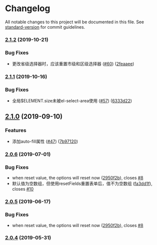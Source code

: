 # Changelog

All notable changes to this project will be documented in this file. See [standard-version](https://github.com/conventional-changelog/standard-version) for commit guidelines.

### [2.1.2](https://github.com/FEMessage/el-select-area/compare/v2.1.1...v2.1.2) (2019-10-21)


### Bug Fixes

* 更改省级选择器时，应该重置市级和区级选择器 ([#60](https://github.com/FEMessage/el-select-area/issues/60)) ([2feaaee](https://github.com/FEMessage/el-select-area/commit/2feaaee))



### [2.1.1](https://github.com/FEMessage/el-select-area/compare/v2.1.0...v2.1.1) (2019-10-16)


### Bug Fixes

* 全局$ELEMENT.size未被el-select-area使用 ([#57](https://github.com/FEMessage/el-select-area/issues/57)) ([6333d22](https://github.com/FEMessage/el-select-area/commit/6333d22))



## [2.1.0](https://github.com/FEMessage/el-select-area/compare/v2.0.6...v2.1.0) (2019-09-10)


### Features

* 添加auto-fill属性 ([#47](https://github.com/FEMessage/el-select-area/issues/47)) ([7b97120](https://github.com/FEMessage/el-select-area/commit/7b97120))



### [2.0.6](https://github.com/FEMessage/el-select-area/compare/v2.0.5...v2.0.6) (2019-07-01)


### Bug Fixes

* when reset value, the options will reset now ([2950f2b](https://github.com/FEMessage/el-select-area/commit/2950f2b)), closes [#8](https://github.com/FEMessage/el-select-area/issues/8)
* 默认值为空数组，但使用resetFields重置表单后，值不为空数组  ([fa3dd1f](https://github.com/FEMessage/el-select-area/commit/fa3dd1f)), closes [#10](https://github.com/FEMessage/el-select-area/issues/10)



### [2.0.5](https://github.com/FEMessage/el-select-area/compare/v2.0.4...v2.0.5) (2019-06-17)


### Bug Fixes

* when reset value, the options will reset now ([2950f2b](https://github.com/FEMessage/el-select-area/commit/2950f2b)), closes [#8](https://github.com/FEMessage/el-select-area/issues/8)



### [2.0.4](https://github.com/FEMessage/el-select-area/compare/v2.0.3...v2.0.4) (2019-05-31)
